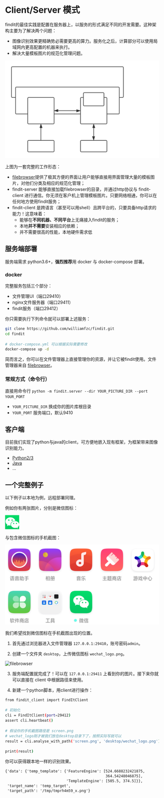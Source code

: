# Client/Server 模式

findit的最佳实践是配置在服务器上，以服务的形式满足不同的开发需要。这种架构主要为了解决两个问题：

- 图像识别效果更精确势必需要更高的算力。服务化之后，计算部分可以使用局域网内更高配置的机器来执行。
- 解决大量模板图片的规范化管理问题。

![](../pics/client+server.svg)

上图为一套完整的工作形态：

- [filebrowser](https://github.com/filebrowser/filebrowser)提供了极其方便的界面让用户能够直接用界面管理大量的模板图片，对他们分类及相应的规范化管理；
- findit-server 能够直接加载filebrowser的目录，并通过http协议与 findit-client 进行通信。你无须在客户机上管理模板图片。只要网络相通，你可以在任何地方使用findit服务；
- findit-client 是跨语言（甚至可以用shell）且跨平台的，只要具备http请求的能力！这意味着：
    - 能够在**不同机器、不同平台**上无痛接入findit的服务；
    - 本地**并不需要**安装相应的依赖；
    - 并不需要很高的性能，本地硬件需求低

## 服务端部署

服务端需求 python3.6+，**强烈推荐**用 docker 与 docker-compose 部署。

### docker

完整服务包括三个部分：

- 文件管理UI（端口29410）
- nginx文件服务器（端口29411）
- findit服务（端口29412）

你只需要执行下列命令就可以部署上述服务：

```bash
git clone https://github.com/williamfzc/findit.git
cd findit

# docker-compose.yml 可以根据实际需要修改
docker-compose up -d
```

简而言之，你可以在文件管理器上直接管理你的资源，并让它被findit使用。文件管理器来自 [filebrowser](https://github.com/filebrowser/filebrowser)。

### 常规方式（命令行）

直接用命令行 `python -m findit.server --dir YOUR_PICTURE_DIR --port YOUR_PORT`

- `YOUR_PICTURE_DIR` 换成你的图片库根目录
- `YOUR_PORT` 服务端口，默认9410

## 客户端

目前我们实现了python与java的client，可方便地嵌入现有框架，为框架带来图像识别能力。

- [Python2/3](https://github.com/williamfzc/findit-client)
- [Java](https://github.com/williamfzc/findit-java-client)
- ...

## 一个完整例子

以下例子以本地为例，远程部署同理。

例如你有两张图片，分别是微信图标：

![wechat_icon](../pics/wechat_logo.png)

与包含微信图标的手机截图：

![wechat_screen](../pics/screen.png)

我们希望找到微信图标在手机截图出现的位置。

1. 首先通过浏览器进入文件管理器 `127.0.0.1:29410`，账号密码`admin`。

2. 创建一个文件夹 `desktop`，上传微信图标 `wechat_logo.png`。

![filebrowser](https://user-images.githubusercontent.com/13421694/57979536-ab83ec00-7a51-11e9-9260-be06e5820683.png)

3. 服务端配置就完成了！可以在 `127.0.0.1:29411` 上看到你的图片。接下来你就可以直接在 client 中根据路径来使用。

4. 新建一个python脚本，用client进行操作：

```bash
from findit_client import FindItClient

# 初始化
cli = FindItClient(port=29412)
assert cli.heartbeat()

# 假设你的手机截图路径是 screen.png
# wechat_logo刚才被我们放在desktop目录下了，按照实际写就可以
result = cli.analyse_with_path('screen.png', 'desktop/wechat_logo.png')

print(result)
```

你可以获得跟本地一样的识别效果。

```text
{'data': {'temp_template': {'FeatureEngine': [524.6688232421875,
                                              364.54248046875],
                            'TemplateEngine': [505.5, 374.5]}},
 'target_name': 'temp_target',
 'target_path': '/tmp/tmprh4m59_x.png'}
```
